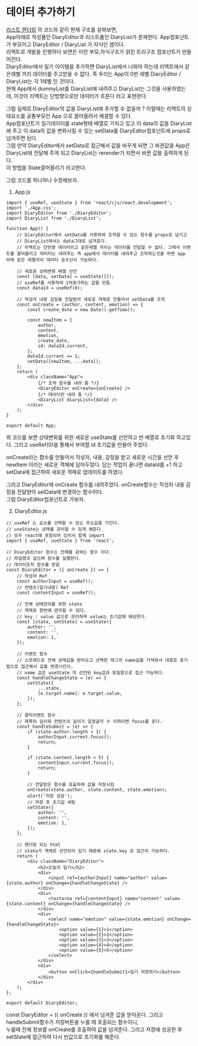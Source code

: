 # 데이터 추가하기

[리스트 렌더링](https://github.com/MyoungSeob-Pohang/daily-TIL/blob/main/React-Toy-Diary/arr_1.md) 의 코드와 같이 현재 구조를 살펴보면,  
App아래로 작성폼인 DiaryEditor과 리스트폼인 DiaryList가 존재한다. App컴포넌트가 부모이고 DiaryEditor / DiaryList 가 자식인 셈이다.  
리액트로 개발을 진행하다 보면은 이런 부모,자식구조가 얽힌 트리구조 컴포넌트가 만들어진다.  
DiaryEditor에서 일기 아이템을 추가하면 DiaryList에서 나와야 하는데 리액트에서 같은레벨 끼리 데이터를 주고받을 수 없다. 즉 우리는 App이 0번 레벨 DiaryEditor / DiaryList는 각 1레벨 인 것이다.  
현재 App에서 dummyList를 DiaryList에 내려주고 DiaryList는 그것을 사용하였는데, 이것이 리액트는 단방향으로만 데이터가 흐른다 라고 표현한다.

그럼 실제로 DiaryEditor의 값을 DiaryList에 추가할 수 없을까 ? 이럴때는 리액트의 상태요소를 공통부모인 App 으로 끌어올려서 해결할 수 있다.  
App컴포넌트가 일기데이터를 state형태 배열로 가지고 있고 이 data의 값을 DiaryList에 주고 이 data의 값을 변화시킬 수 있는 setData를 DiaryEditor컴포넌트에 props로 넘겨주면 된다.  
그럼 만약 DiaryEditor에서 setData로 접근해서 값을 바꾸게 되면 그 바뀐값을 App은 DiaryList에 전달해 주게 되고 DiaryList는 rerender가 되면서 바뀐 값을 출력하게 된다.  
이 방법을 State끌어올리기 라고한다.

그럼 코드를 하나하나 수정해보자.

1. App.js

```
import { useRef, useState } from 'react/cjs/react.development';
import './App.css';
import DiaryEditor from './DiaryEditor';
import DiaryList from './DiaryList';

function App() {
    // DiaryEditor에서 setData를 사용하여 조작할 수 있는 함수를 props로 넘기고
    // DiaryList에서는 data그대로 넘겨준다.
    // 리액트는 단반향 데이터이고 같은레벨 끼리는 데이터를 전달할 수 없다. 그래서 이벤트를 끌어올리고 데이터는 내려주는 즉 app에서 데이터를 내려주고 조작하는것을 하면 app 아래 같은 레벨끼리 데이터 송수신이 가능하다.

    // 새로운 상태변화 배열 선언
    const [data, setData] = useState([]);
    // useRef를 사용하여 1씩증가하는 값을 만듬
    const dataId = useRef(0);

    // 작성자 내용 감정을 전달받아 새로운 객체로 만들어서 setData를 조작
    const onCreate = (author, content, emotion) => {
        const create_date = new Date().getTime();

        const newItem = {
            author,
            content,
            emotion,
            create_date,
            id: dataId.current,
        };
        dataId.current += 1;
        setData([newItem, ...data]);
    };
    return (
        <div className="App">
            {/* 조작 함수를 내려 줌 */}
            <DiaryEditor onCreate={onCreate} />
            {/* 데이터만 내려 줌 */}
            <DiaryList diaryList={data} />
        </div>
    );
}

export default App;
```

위 코드를 보면 상태변화를 위한 새로운 useState를 선언하고 빈 배열로 초기화 하고있다. 그리고 useRef(0)을 통해서 부여할 id 초기값을 만들어 주었다.

onCreate라는 함수를 만들어서 작성자, 내용, 감정을 받고 새로운 시간을 선언 후 newItem 이라는 새로운 객체에 담아두었다. 담는 작업이 끝나면 dataId를 +1 하고 setData에 접근하여 새로운 객체로 업데이트를 하였다.

그리고 DiaryEditor에 onCreate 함수를 내려주었다. onCreate함수는 작성자 내용 감정을 전달받아 setData에 변경하는 함수이다.  
그럼 DiaryEditor컴포넌트로 가보자.

2. DiaryEditor.js

```
// useRef 는 요소를 선택할 수 있는 주소값을 가진다.
// useState는 상태를 관리할 수 있게 해준다.
// 모두 react에 포함되어 있어서 함께 import
import { useRef, useState } from 'react';

// DiaryEditor 함수는 전체를 감싸는 함수 이다.
// 파일명과 같으며 함수를 실행한다.
// 데이터조작 함수를 받음
const DiaryEditor = ({ onCreate }) => {
    // 작성자 Ref
    const authorInput = useRef();
    // 컨텐츠(일기내용) Ref
    const contentInput = useRef();

    // 전체 상태관리를 위한 state
    // 객체로 한번에 관리할 수 있다.
    // key : value 값으로 관리하며 value는 초기값에 해당한다.
    const [state, setState] = useState({
        author: '',
        content: '',
        emotion: 1,
    });

    // 이벤트 함수
    // 스프레드로 전체 상태값을 받아오고 선택한 태그의 name값을 가져와서 대괄호 표기법으로 접근해서 값을 변경시킨다.
    // name 값은 useState 의 선언된 key값과 동일함으로 접근 가능하다.
    const handleChangeState = (e) => {
        setState({
            ...state,
            [e.target.name]: e.target.value,
        });
    };

    // 클릭이벤트 함수
    // 제목의 길이와 컨텐츠의 길이가 일정글자 수 이하이면 focus를 준다.
    const handleSubmit = (e) => {
        if (state.author.length < 1) {
            authorInput.current.focus();
            return;
        }

        if (state.content.length < 5) {
            contentInput.current.focus();
            return;
        }

        // 전달받은 함수를 호출하여 값을 저장시킴
        onCreate(state.author, state.content, state.emotion);
        alert('저장 성공');
        // 저장 후 초기값 세팅
        setState({
            author: '',
            content: '',
            emotion: 1,
        });
    };

    // 렌더링 되는 html
    // state가 객체로 선언되어 있기 때문에 state.key 로 접근이 가능하다.
    return (
        <div className="DiaryEditor">
            <h2>오늘의 일기</h2>
            <div>
                <input ref={authorInput} name="author" value={state.author} onChange={handleChangeState} />
            </div>
            <div>
                <textarea ref={contentInput} name="content" value={state.content} onChange={handleChangeState} />
            </div>
            <div>
                <select name="emotion" value={state.emotion} onChange={handleChangeState}>
                    <option value={1}>1</option>
                    <option value={2}>2</option>
                    <option value={3}>3</option>
                    <option value={4}>4</option>
                    <option value={5}>5</option>
                </select>
            </div>
            <div>
                <button onClick={handleSubmit}>일기 저장하기</button>
            </div>
        </div>
    );
};

export default DiaryEditor;
```

const DiaryEditor = ({ onCreate }) 에서 넘겨준 값을 받아온다. 그리고 handleSubmit함수가 저장버튼을 누를 때 호출되는 함수이니,  
누를때 전체 정보를 onCreate를 호출하여 값을 넘겨준다. 그리고 저장에 성공한 후 setState에 접근하여 다시 빈값으로 초기화를 해준다.

